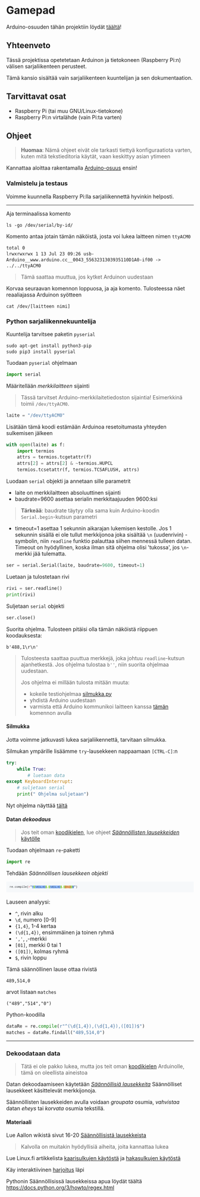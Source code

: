 # Gamepad
Arduino-osuuden tähän projektiin löydät [täältä](https://github.com/Pohjois-Tapiolan-lukio/arduino-projects/tree/master/gamepad)!

## Yhteenveto
Tässä projektissa opetetetaan Arduinon ja tietokoneen (Raspberry Pi:n) välisen
sarjaliikenteen perusteet.

Tämä kansio sisältää vain sarjaliikenteen kuuntelijan ja sen dokumentaation.

## Tarvittavat osat
- Raspberry Pi (tai muu GNU/Linux-tietokone)
- Raspberry Pi:n virtalähde (vain Pi:ta varten)

## Ohjeet
> **Huomaa**: Nämä ohjeet eivät ole tarkasti tiettyä konfiguraatiota varten,
> kuten mitä tekstieditoria käytät, vaan keskittyy asian ytimeen

Kannattaa aloittaa rakentamalla [Arduino-osuus](https://github.com/Pohjois-Tapiolan-lukio/arduino-projects/tree/master/gamepad) ensin!

### Valmistelu ja testaus
Voimme kuunnella Raspberry Pi:lla sarjaliikennettä hyvinkin helposti.

---
Aja terminaalissa komento
```shell
ls -go /dev/serial/by-id/
```
Komento antaa jotain tämän näköistä, josta voi lukea laitteen nimen `ttyACM0`
```
total 0
lrwxrwxrwx 1 13 Jul 23 09:26 usb-Arduino__www.arduino.cc__0043_5563231303935110D1A0-if00 -> ../../ttyACM0
```
> Tämä saattaa muuttua, jos kytket Arduinon uudestaan

Korvaa seuraavan komennon loppuosa, ja aja komento.
Tulosteessa näet reaaliajassa Arduinon syötteen
<a name="catcommand"></a>
```shell
cat /dev/[laitteen nimi]
```

### Python sarjaliikennekuuntelija
Kuuntelija tarvitsee paketin `pyserial`
```shell
sudo apt-get install python3-pip
sudo pip3 install pyserial
```

Tuodaan `pyserial` ohjelmaan
```python
import serial
```

Määritellään _merkkilaitteen_ sijainti
> Tässä tarvitset Arduino-merkkilaitetiedoston sijaintia!
> Esimerkkinä toimii `/dev/ttyACM0`.

```python
laite = "/dev/ttyACM0"
```

Lisätään tämä koodi estämään Arduinoa resetoitumasta yhteyden
sulkemisen jälkeen
```python
with open(laite) as f:
    import termios
    attrs = termios.tcgetattr(f)
    attrs[2] = attrs[2] & ~termios.HUPCL
    termios.tcsetattr(f, termios.TCSAFLUSH, attrs)
```

Luodaan `serial` objekti ja annetaan sille parametrit
- laite on merkkilaitteen absoluuttinen sijainti
- baudrate=9600 asettaa serialin merkkitaajuuden 9600:ksi
> **Tärkeää**: baudrate täytyy olla sama kuin Arduino-koodin
> `Serial.begin`-kutsun parametri

- timeout=1 asettaa 1 sekunnin aikarajan lukemisen kestolle.
Jos 1 sekunnin sisällä ei ole tullut merkkijonoa joka sisältää `\n`
(uudenrivin) -symbolin, niin `readline` funktio palauttaa
siihen mennessä tulleen datan. Timeout on hyödyllinen, koska ilman
sitä ohjelma olisi 'tukossa', jos `\n`-merkki jää tulematta.
```python
ser = serial.Serial(laite, baudrate=9600, timeout=1)
```

Luetaan ja tulostetaan rivi
```python
rivi = ser.readline()
print(rivi)
```

Suljetaan `serial` objekti
```python
ser.close()
```

Suorita ohjelma.
Tulosteen pitäisi olla tämän näköistä riippuen koodauksesta:
```
b'488,1\r\n'
```
> Tulosteesta saattaa puuttua merkkejä, joka johtuu `readline`-kutsun
> ajanhetkestä. Jos ohjelma tulostaa `b''`, niin suorita ohjelmaa uudestaan.
>
> Jos ohjelma ei millään tulosta mitään muuta:
> - kokeile testiohjelmaa [silmukka.py](silmukka.py)
> - yhdistä Arduino uudestaan
> - varmista että Arduino kommunikoi laitteen kanssa [tämän](#catcommand)
komennon avulla

#### Silmukka
Jotta voimme jatkuvasti lukea sarjaliikennettä, tarvitaan silmukka.

Silmukan ympärille lisäämme `try`-lausekkeen nappaamaan `[CTRL-C]`:n
```python
try:
    while True:
        # luetaan data
except KeyboardInterrupt:
    # suljetaan serial
    print(" Ohjelma suljetaan")
```

Nyt ohjelma näyttää [tältä](silmukka.py)

#### Datan <i>dekoodaus</i>
> Jos teit oman [koodikielen](https://github.com/Pohjois-Tapiolan-lukio/arduino-projects/tree/master/gamepad#koodi),
> lue ohjeet [<i>Säännöllisten lausekkeiden</i> käytölle](#regex)

Tuodaan ohjelmaan `re`-paketti
```python
import re
```

Tehdään _Säännöllisen lausekkeen objekti_

<img src="regex1.png"></img>

Lauseen analyysi:
- `^`, rivin alku
- `\d`, numero [0-9]
- `{1,4}`, 1-4 kertaa
- `(\d{1,4})`, ensimmäinen ja toinen ryhmä
- `','`, ,-merkki
- `[01]`, merkki 0 tai 1
- `([01])`, kolmas ryhmä
- `$`, rivin loppu

Tämä säännöllinen lause ottaa rivistä
```
489,514,0
```
arvot listaan `matches`
```
("489","514","0")
```
Python-koodilla
```python
dataRe = re.compile(r"^(\d{1,4}),(\d{1,4}),([01])$")
matches = dataRe.findall("489,514,0")
```

---
### <a name="regex"></a> Dekoodataan data
> Tätä ei ole pakko lukea, mutta jos teit oman [koodikielen](https://github.com/Pohjois-Tapiolan-lukio/arduino-projects/tree/master/gamepad#koodi)
> Arduinolle, tämä on oleellista aineistoa

Datan dekoodaamiseen käytetään [<i>Säännöllisiä lausekkeita</i>](https://fi.wikipedia.org/wiki/S%C3%A4%C3%A4nn%C3%B6llinen_lauseke)
Säännölliset lausekkeet käsittelevät merkkijonoja.

Säännöllisten lausekkeiden avulla voidaan _groupata_ osumia,
_vahvistaa_ datan _eheys_ tai _korvata_ osumia tekstillä.

#### Materiaali
Lue Aallon wikistä sivut 16-20 [Säännöllisistä lausekkeista](https://wiki.aalto.fi/download/attachments/63548818/luento9.pdf?version=1&modificationDate=1332923875000&api=v2)
> Kalvolla on muitakin hyödyllisiä aiheita, joita kannattaa lukea

Lue Linux.fi artikkelista [kaarisulkujen käytöstä](https://www.linux.fi/wiki/S%C3%A4%C3%A4nn%C3%B6llinen_lauseke#Sulut:_.28_ja_.29)
ja [hakasulkujen käytöstä](https://www.linux.fi/wiki/S%C3%A4%C3%A4nn%C3%B6llinen_lauseke#Merkkiluokat:_.5B.5D)

Käy interaktiivinen [harjoitus](https://regexone.com/) läpi

Pythonin Säännöllisissä lausekkeissa apua löydät täältä
<https://docs.python.org/3/howto/regex.html>

